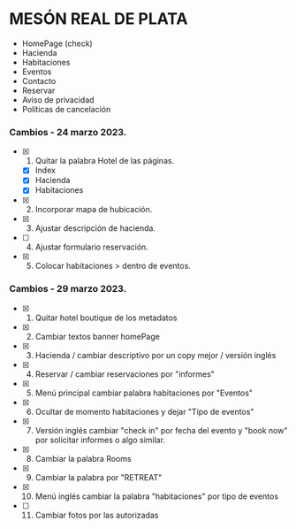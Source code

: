 # MESÓN REAL DE PLATA
- HomePage (check)
- Hacienda
- Habitaciones
- Eventos
- Contacto
- Reservar
- Aviso de privacidad
- Políticas de cancelación

### Cambios - 24 marzo 2023.
- [x] 1. Quitar la palabra Hotel de las páginas.
    - [X] Index
    - [x] Hacienda
    - [x] Habitaciones
- [x] 2. Incorporar mapa de hubicación.
- [x] 3. Ajustar descripción de hacienda.
- [ ] 4. Ajustar formulario reservación.
- [x] 5. Colocar habitaciones > dentro de eventos.

### Cambios - 29 marzo 2023.
- [x] 1. Quitar hotel boutique de los metadatos
- [x] 2. Cambiar textos banner homePage
- [x] 3. Hacienda / cambiar descriptivo por un copy mejor / versión inglés
- [x] 4. Reservar / cambiar reservaciones por "informes"
- [x] 5. Menú principal cambiar palabra habitaciones por "Eventos"
- [x] 6. Ocultar de momento habitaciones y dejar "Tipo de eventos"
- [x] 7. Versión inglés cambiar "check in" por fecha del evento y "book now" por solicitar informes o algo similar.
- [x] 8. Cambiar la palabra Rooms
- [x] 9. Cambiar la palabra por "RETREAT"
- [x] 10. Menú inglés cambiar la palabra "habitaciones" por tipo de eventos
- [ ] 11. Cambiar fotos por las autorizadas
